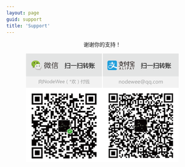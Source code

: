 ```yaml
---
layout: page
guid: support
title: 'Support'
---
```




<center>谢谢你的支持！  

![](./support.png)

</center>